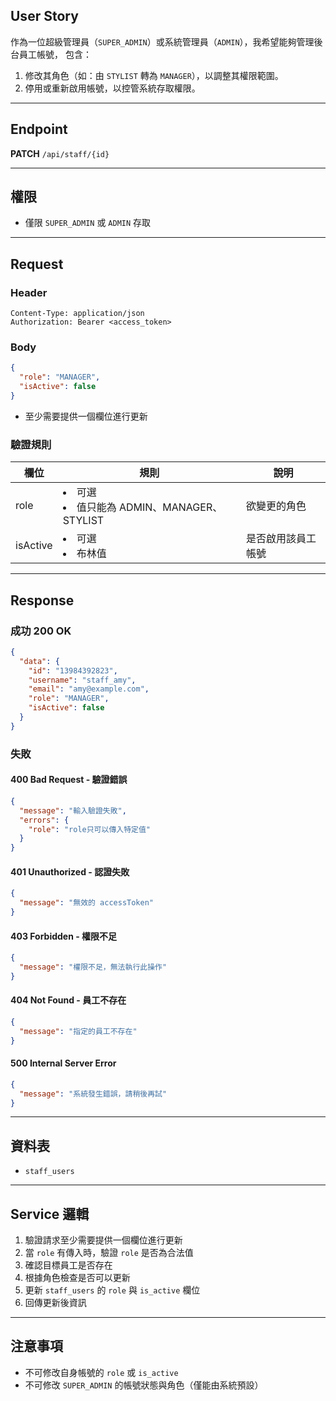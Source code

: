 ## User Story

作為一位超級管理員（`SUPER_ADMIN`）或系統管理員（`ADMIN`），我希望能夠管理後台員工帳號， 包含：

1. 修改其角色（如：由 `STYLIST` 轉為 `MANAGER`），以調整其權限範圍。
2. 停用或重新啟用帳號，以控管系統存取權限。

---

## Endpoint

**PATCH** `/api/staff/{id}`

---

## 權限

- 僅限 `SUPER_ADMIN` 或 `ADMIN` 存取

---

## Request

### Header

```http
Content-Type: application/json
Authorization: Bearer <access_token>
```

### Body

```json
{
  "role": "MANAGER",
  "isActive": false
}
```

- 至少需要提供一個欄位進行更新

### 驗證規則

| 欄位     | 規則                                         | 說明               |
| -------- | -------------------------------------------- | ------------------ |
| role     | <li>可選<li>值只能為 ADMIN、MANAGER、STYLIST | 欲變更的角色       |
| isActive | <li>可選<li>布林值                           | 是否啟用該員工帳號 |

---

## Response

### 成功 200 OK

```json
{
  "data": {
    "id": "13984392823",
    "username": "staff_amy",
    "email": "amy@example.com",
    "role": "MANAGER",
    "isActive": false
  }
}
```

### 失敗

#### 400 Bad Request - 驗證錯誤

```json
{
  "message": "輸入驗證失敗",
  "errors": {
    "role": "role只可以傳入特定值"
  }
}
```

#### 401 Unauthorized - 認證失敗

```json
{
  "message": "無效的 accessToken"
}
```

#### 403 Forbidden - 權限不足

```json
{
  "message": "權限不足，無法執行此操作"
}
```

#### 404 Not Found - 員工不存在

```json
{
  "message": "指定的員工不存在"
}
```

#### 500 Internal Server Error

```json
{
  "message": "系統發生錯誤，請稍後再試"
}
```

---

## 資料表

- `staff_users`

---

## Service 邏輯

1. 驗證請求至少需要提供一個欄位進行更新
2. 當 `role` 有傳入時，驗證 `role` 是否為合法值
3. 確認目標員工是否存在
4. 根據角色檢查是否可以更新
5. 更新 `staff_users` 的 `role` 與 `is_active` 欄位
6. 回傳更新後資訊

---

## 注意事項

- 不可修改自身帳號的 `role` 或 `is_active`
- 不可修改 `SUPER_ADMIN` 的帳號狀態與角色（僅能由系統預設）

